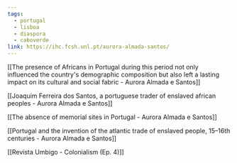 ```yaml
---
tags:
  - portugal
  - lisboa
  - diaspora
  - caboverde
link: https://ihc.fcsh.unl.pt/aurora-almada-santos/
---
```

[[The presence of Africans in Portugal during this period not only influenced the country's demographic composition but also left a lasting impact on its cultural and social fabric - Aurora Almada e Santos]]

[[Joaquim Ferreira dos Santos, a portuguese trader of enslaved african peoples - Aurora Almada e Santos]]

[[The absence of memorial sites in Portugal - Aurora Almada e Santos]]

[[Portugal and the invention of the atlantic trade of enslaved people, 15–16th centuries - Aurora Almada e Santos]]

[[Revista Umbigo - Colonialism (Ep. 4)]]